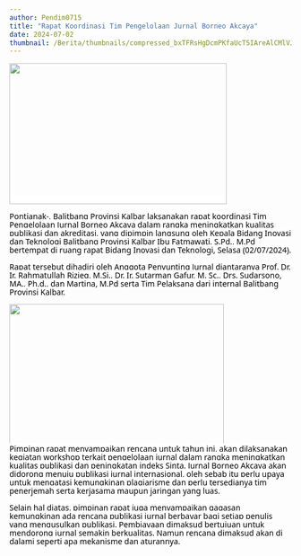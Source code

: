 ```yaml
---
author: Pendim0715
title: "Rapat Koordinasi Tim Pengelolaan Jurnal Borneo Akcaya"
date: 2024-07-02
thumbnail: /Berita/thumbnails/compressed_bxTFRsHgDcmPKfaUcT5IAreAlCMlVJlmgrdW3wc6.jpg
---
```

<p class="MsoNormal"><span style="font-size: 10.5pt; line-height: 107%; font-family: 'Segoe UI',sans-serif; color: black; background: white;"><img src="/images/yZvnNR9pI99foUA2jLmR.jpg" width="388" height="251" alt="" /></span></p>
<p class="MsoNormal"><span style="font-size: 10.5pt; line-height: 107%; font-family: 'Segoe UI',sans-serif; color: black; background: white;">Pontianak-, Balitbang Provinsi Kalbar laksanakan rapat koordinasi Tim Pengelolaan Jurnal Borneo Akcaya dalam rangka meningkatkan kualitas publikasi dan akreditasi, yang dipimpin langsung oleh Kepala Bidang Inovasi dan Teknologi Balitbang Provinsi Kalbar Ibu Fatmawati, S.Pd., M.Pd bertempat di ruang rapat Bidang Inovasi dan Teknologi, Selasa (02/07/2024).</span><span style="font-size: 10.5pt; line-height: 107%; font-family: 'Segoe UI',sans-serif; color: black;"><br style="animation-name: none !important; transition-property: none !important; font-variant-ligatures: normal; font-variant-caps: normal; orphans: 2; widows: 2; -webkit-text-stroke-width: 0px; text-decoration-thickness: initial; text-decoration-style: initial; text-decoration-color: initial; word-spacing: 0px;" /><br style="animation-name: none !important; transition-property: none !important; font-variant-ligatures: normal; font-variant-caps: normal; orphans: 2; widows: 2; -webkit-text-stroke-width: 0px; text-decoration-thickness: initial; text-decoration-style: initial; text-decoration-color: initial; word-spacing: 0px;" /><span style="background: white;"><span style="font-variant-ligatures: normal; font-variant-caps: normal; orphans: 2; widows: 2; -webkit-text-stroke-width: 0px; text-decoration-thickness: initial; text-decoration-style: initial; text-decoration-color: initial; float: none; word-spacing: 0px;">Rapat tersebut dihadiri oleh Anggota Penyunting Jurnal diantaranya Prof. Dr. Ir. Rahmatullah Rizieq, M.Si., Dr. Ir. Sutarman Gafur, M. Sc., Drs. Sudarsono, MA., Ph.d., dan Martina, M.Pd serta Tim Pelaksana dari internal Balitbang Provinsi Kalbar.</span></span><br style="animation-name: none !important; transition-property: none !important; font-variant-ligatures: normal; font-variant-caps: normal; orphans: 2; widows: 2; -webkit-text-stroke-width: 0px; text-decoration-thickness: initial; text-decoration-style: initial; text-decoration-color: initial; word-spacing: 0px;" /></span></p>
<p class="MsoNormal"><span style="font-size: 10.5pt; line-height: 107%; font-family: 'Segoe UI',sans-serif; color: black;"><img src="/images/ZDmkwDPy5QhOzGGiml9F.jpg" width="383" height="250" alt="" /><br style="animation-name: none !important; transition-property: none !important; font-variant-ligatures: normal; font-variant-caps: normal; orphans: 2; widows: 2; -webkit-text-stroke-width: 0px; text-decoration-thickness: initial; text-decoration-style: initial; text-decoration-color: initial; word-spacing: 0px;" /><span style="background: white;"><span style="font-variant-ligatures: normal; font-variant-caps: normal; orphans: 2; widows: 2; -webkit-text-stroke-width: 0px; text-decoration-thickness: initial; text-decoration-style: initial; text-decoration-color: initial; float: none; word-spacing: 0px;">Pimpinan rapat menyampaikan rencana untuk tahun ini, akan dilaksanakan kegiatan workshop terkait pengelolaan jurnal dalam rangka meningkatkan kualitas publikasi dan peningkatan indeks Sinta. Jurnal Borneo Akcaya akan didorong menuju publikasi jurnal internasional, oleh sebab itu perlu upaya untuk mengatasi kemungkinan plagiarisme dan perlu tersedianya tim penerjemah serta kerjasama maupun jaringan yang luas.</span></span><br style="animation-name: none !important; transition-property: none !important; font-variant-ligatures: normal; font-variant-caps: normal; orphans: 2; widows: 2; -webkit-text-stroke-width: 0px; text-decoration-thickness: initial; text-decoration-style: initial; text-decoration-color: initial; word-spacing: 0px;" /><br style="animation-name: none !important; transition-property: none !important; font-variant-ligatures: normal; font-variant-caps: normal; orphans: 2; widows: 2; -webkit-text-stroke-width: 0px; text-decoration-thickness: initial; text-decoration-style: initial; text-decoration-color: initial; word-spacing: 0px;" /><span style="background: white;"><span style="font-variant-ligatures: normal; font-variant-caps: normal; orphans: 2; widows: 2; -webkit-text-stroke-width: 0px; text-decoration-thickness: initial; text-decoration-style: initial; text-decoration-color: initial; float: none; word-spacing: 0px;">Selain hal diatas, pimpinan rapat juga menyampaikan gagasan kemungkinan ada rencana publikasi jurnal berbayar bagi setiap penulis yang mengusulkan publikasi. Pembiayaan dimaksud bertujuan untuk mendorong jurnal semakin berkualitas. Namun rencana dimaksud akan di dalami seperti apa mekanisme dan aturannya.</span></span><br style="animation-name: none !important; transition-property: none !important; font-variant-ligatures: normal; font-variant-caps: normal; orphans: 2; widows: 2; -webkit-text-stroke-width: 0px; text-decoration-thickness: initial; text-decoration-style: initial; text-decoration-color: initial; word-spacing: 0px;" /><br style="animation-name: none !important; transition-property: none !important; font-variant-ligatures: normal; font-variant-caps: normal; orphans: 2; widows: 2; -webkit-text-stroke-width: 0px; text-decoration-thickness: initial; text-decoration-style: initial; text-decoration-color: initial; word-spacing: 0px;" /></span></p>